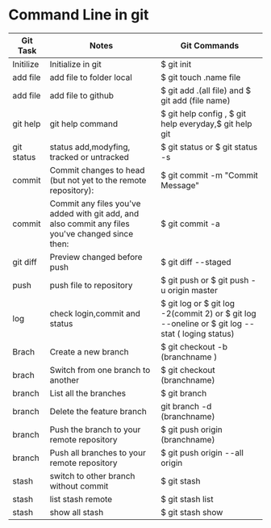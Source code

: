 # Command Line in git  
| Git Task       | Notes        | Git Commands      |
| ------         | ------       |------             |
|    Initilize   |Initialize in git | $ git init |
|  add file     | add file to folder local | $ git touch .name file |
| add file      | add file to github  | $ git add .(all file) and $ git add (file name)|
| git help | git help command | $ git help config , $ git help everyday,$ git help git |
| git status | status add,modyfing, tracked or untracked| $ git status or $ git status -s|
| commit | Commit changes to head (but not yet to the remote repository):	| $ git commit -m "Commit Message" |
| commit | Commit any files you've added with git add, and also commit any files you've changed since then: | $ git commit -a|
| git diff |Preview changed before push | $ git diff --staged |
| push | push file to repository | $ git push or $ git push -u origin master |
| log | check login,commit and status | $ git log  or $ git log -2(commit 2) or $ git log --oneline or $ git log --stat ( loging status)|
| Brach | Create a new branch | $ git checkout -b (branchname )|
|brach| Switch from one branch to another | $ git checkout (branchname)|
|branch | List all the branches | $ git branch|
| branch | Delete the feature branch | git branch -d (branchname)|
|branch |Push the branch to your remote repository | $ git push origin (branchname)|
|branch |  Push all branches to your remote repository | $ git push origin --all origin |
| stash | switch to other branch without commit | $ git stash |
| stash | list stash remote | $ git stash list |
| stash | show all stash | $ git stash show |




